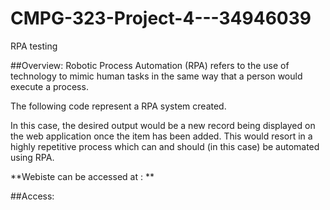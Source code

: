 # CMPG-323-Project-4---34946039
RPA testing

##Overview:
Robotic Process Automation (RPA) refers to the use of technology to mimic human tasks in the
same way that a person would execute a process. 

The following code represent a RPA system created.


In this case, the desired output would be a new record being displayed on the web
application once the item has been added. This would resort in a highly repetitive process which
can and should (in this case) be automated using RPA.


**Webiste can be accessed at : **


##Access:
